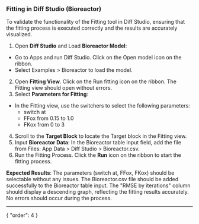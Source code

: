 ### Fitting in Diff Studio (Bioreactor)
To validate the functionality of the Fitting tool in Diff Studio, ensuring that the fitting process is executed correctly and the results are accurately visualized.

1. Open **Diff Studio** and Load **Bioreactor Model**:
* Go to Apps and run Diff Studio. Click on the Open model icon on the ribbon.
* Select Examples > Bioreactor to load the model.
2. Open **Fitting View**. Click on the Run fitting icon on the ribbon. The Fitting view should open without errors.
3. Select **Parameters for Fitting**:
* In the Fitting view, use the switchers to select the following parameters:
  * switch at
  * FFox from 0.15 to 1.0
  * FKox from 0 to 3
4. Scroll to the **Target Block** to locate the Target block in the Fitting view. 
5. Input **Bioreactor Data**: In the Bioreactor table input field, add the file from Files: App Data > Diff Studio > Bioreactor.csv.
6. Run the Fitting Process. Click the **Run** icon on the ribbon to start the fitting process.

**Expected Results**: The parameters (switch at, FFox, FKox) should be selectable without any issues. The Bioreactor.csv file should be added successfully to the Bioreactor table input. The "RMSE by iterations" column should display a descending graph, reflecting the fitting results accurately. No errors should occur during the process.

---
{
  "order": 4
}